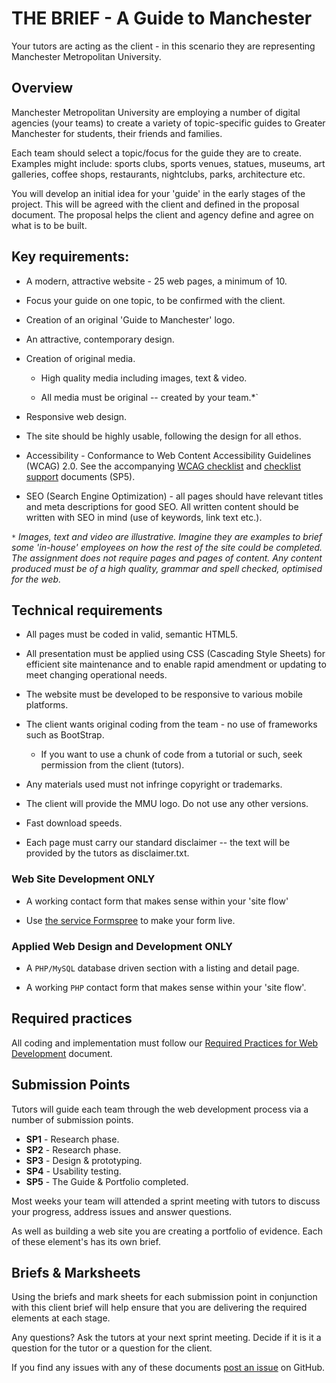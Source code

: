 # THE BRIEF - A Guide to Manchester

Your tutors are acting as the client - in this scenario they are representing Manchester Metropolitan University.

## Overview

Manchester Metropolitan University are employing a number of digital agencies (your teams) to create a variety of topic-specific guides to Greater Manchester for students, their friends and families.

Each team should select a topic/focus for the guide they are to create. Examples might include: sports clubs, sports venues, statues, museums, art galleries, coffee shops, restaurants, nightclubs, parks, architecture etc.

You will develop an initial idea for your 'guide' in the early stages of the project. This will be agreed with the client and defined in the proposal document. The proposal helps the client and agency define and agree on what is to be built.

## Key requirements:

-  A modern, attractive website - 25 web pages, a minimum of 10.

-  Focus your guide on one topic, to be confirmed with the client.

-  Creation of an original 'Guide to Manchester' logo.

-  An attractive, contemporary design.

-  Creation of original media. 

    - High quality media including images, text & video.
    
    - All media must be original -- created by your team.*`

-  Responsive web design.

-  The site should be highly usable, following the design for all ethos.

- Accessibility - Conformance to Web Content Accessibility Guidelines (WCAG) 2.0. See the accompanying [WCAG checklist](https://webaim.org/standards/wcag/WCAG2Checklist.pdf) and [checklist support](../../raw/master/support/WCAG2_checklist_support.doc) documents (SP5).

- SEO (Search Engine Optimization) - all pages should have relevant titles and meta descriptions for good SEO. All written content should be written with SEO in mind (use of keywords, link text etc.).

`*` *Images, text and video are illustrative. Imagine they are examples to brief some 'in-house' employees on how the rest of the site could be completed. The assignment does not require pages and pages of content. Any content produced must be of a high quality, grammar and spell checked, optimised for the web.*

## Technical requirements

-  All pages must be coded in valid, semantic HTML5. 

-  All presentation must be applied using CSS (Cascading Style Sheets) for efficient site maintenance and to enable rapid amendment or updating to meet changing operational needs.  

-  The website must be developed to be responsive to various mobile platforms.

- The client wants original coding from the team - no use of frameworks such as BootStrap.

    - If you want to use a chunk of code from a tutorial or such, seek permission from the client (tutors).

-  Any materials used must not infringe copyright or trademarks.

-  The client will provide the MMU logo. Do not use any other versions.

-  Fast download speeds.

-  Each page must carry our standard disclaimer -- the text will be provided by the tutors as disclaimer.txt.

### Web Site Development ONLY

-  A working contact form that makes sense within your 'site flow'

- Use [the service Formspree](https://formspree.io/) to make your form live.

### Applied Web Design and Development ONLY

-  A `PHP/MySQL` database driven section with a listing and detail page.

-  A working `PHP` contact form that makes sense within your 'site flow'.

## Required practices

 All coding and implementation must follow our [Required Practices for Web Development](http://bit.ly/mmu-web-required) document.

## Submission Points

Tutors will guide each team through the web development process via a number of submission points.

- **SP1** - Research phase.
- **SP2** - Research phase.
- **SP3** - Design &amp; prototyping.
- **SP4** - Usability testing.
- **SP5** - The Guide &amp; Portfolio completed.

Most weeks your team will attended a sprint meeting with tutors to discuss your progress, address issues and answer questions.

As well as building a web site you are creating a portfolio of evidence. Each of these element's has its own brief.

 ## Briefs &amp; Marksheets

 Using the briefs and mark sheets for each submission point in conjunction with this client brief will help ensure that you are delivering the required elements at each stage. 
 
 Any questions? Ask the tutors at your next sprint meeting. Decide if it is it a question for the tutor or a question for the client.

 If you find any issues with any of these documents [post an issue](https://help.github.com/articles/about-issues/) on GitHub.